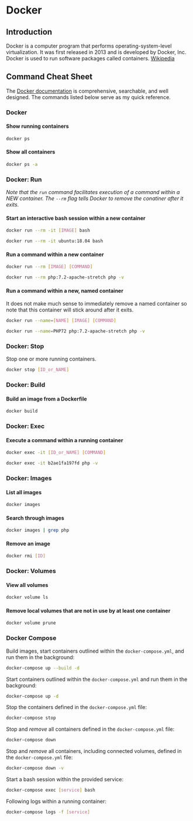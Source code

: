 # Docker

## Introduction

Docker is a computer program that performs operating-system-level virtualization. It was first released in 2013 and is developed by Docker, Inc. Docker is used to run software packages called containers. [Wikipedia](https://en.wikipedia.org/wiki/Docker_(software))

## Command Cheat Sheet

The [Docker documentation](https://docs.docker.com/engine/reference/commandline/docker/) is comprehensive, searchable, and well designed. The commands listed below serve as my quick reference.

### Docker

#### Show running containers

```bash
docker ps
```

#### Show all containers

```bash
docker ps -a
```

### Docker: Run

*Note that the `run` command facilitates execution of a command within a NEW container. The `--rm` flag tells Docker to remove the conatiner after it exits.*

#### Start an interactive bash session within a new container

```bash
docker run --rm -it [IMAGE] bash
```

```bash
docker run --rm -it ubuntu:18.04 bash
```

#### Run a command within a new container

```bash
docker run --rm [IMAGE] [COMMAND]
```

```bash
docker run --rm php:7.2-apache-stretch php -v
```

#### Run a command within a new, named container

It does not make much sense to immediately remove a named container so note that this container will stick around after it exits.

```bash
docker run --name=[NAME] [IMAGE] [COMMAND]
```

```bash
docker run --name=PHP72 php:7.2-apache-stretch php -v
```

### Docker: Stop

Stop one or more running containers.

```bash
docker stop [ID_or_NAME]
```

### Docker: Build

#### Build an image from a Dockerfile

```bash
docker build
```

### Docker: Exec

#### Execute a command within a running container

```bash
docker exec -it [ID_or_NAME] [COMMAND]
```

```bash
docker exec -it b2ae1fa197fd php -v
```

### Docker: Images

#### List all images

```bash
docker images
```

#### Search through images

```bash
docker images | grep php
```

#### Remove an image

```bash
docker rmi [ID]
```

### Docker: Volumes

#### View all volumes

```bash
docker volume ls
```

#### Remove local volumes that are not in use by at least one container

```bash
docker volume prune
```

### Docker Compose

Build images, start containers outlined within the `docker-compose.yml`, and run them in the background:

```bash
docker-compose up --build -d
```

Start containers outlined within the `docker-compose.yml` and run them in the background:

```bash
docker-compose up -d
```

Stop the containers defined in the `docker-compose.yml` file:

```bash
docker-compose stop
```

Stop and *remove* all containers defined in the `docker-compose.yml` file:

```bash
docker-compose down
```

Stop and *remove* all containers, including connected volumes, defined in the `docker-compose.yml` file:

```bash
docker-compose down -v
```

Start a bash session within the provided service:

```bash
docker-compose exec [service] bash
```

Following logs within a running container:

```bash
docker-compose logs -f [service]
```
